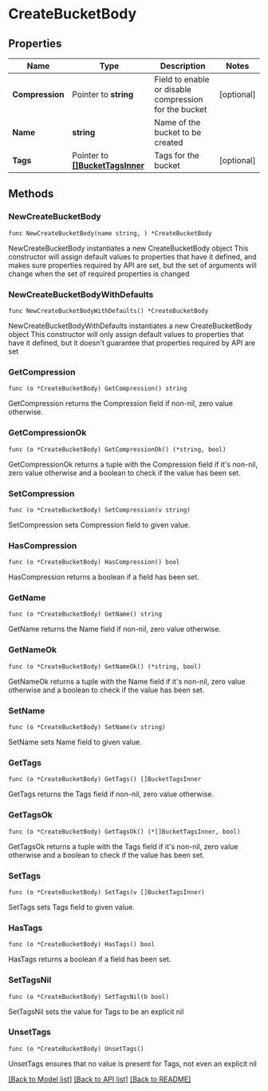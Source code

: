 # CreateBucketBody

## Properties

Name | Type | Description | Notes
------------ | ------------- | ------------- | -------------
**Compression** | Pointer to **string** | Field to enable or disable compression for the bucket | [optional] 
**Name** | **string** | Name of the bucket to be created | 
**Tags** | Pointer to [**[]BucketTagsInner**](BucketTagsInner.md) | Tags for the bucket | [optional] 

## Methods

### NewCreateBucketBody

`func NewCreateBucketBody(name string, ) *CreateBucketBody`

NewCreateBucketBody instantiates a new CreateBucketBody object
This constructor will assign default values to properties that have it defined,
and makes sure properties required by API are set, but the set of arguments
will change when the set of required properties is changed

### NewCreateBucketBodyWithDefaults

`func NewCreateBucketBodyWithDefaults() *CreateBucketBody`

NewCreateBucketBodyWithDefaults instantiates a new CreateBucketBody object
This constructor will only assign default values to properties that have it defined,
but it doesn't guarantee that properties required by API are set

### GetCompression

`func (o *CreateBucketBody) GetCompression() string`

GetCompression returns the Compression field if non-nil, zero value otherwise.

### GetCompressionOk

`func (o *CreateBucketBody) GetCompressionOk() (*string, bool)`

GetCompressionOk returns a tuple with the Compression field if it's non-nil, zero value otherwise
and a boolean to check if the value has been set.

### SetCompression

`func (o *CreateBucketBody) SetCompression(v string)`

SetCompression sets Compression field to given value.

### HasCompression

`func (o *CreateBucketBody) HasCompression() bool`

HasCompression returns a boolean if a field has been set.

### GetName

`func (o *CreateBucketBody) GetName() string`

GetName returns the Name field if non-nil, zero value otherwise.

### GetNameOk

`func (o *CreateBucketBody) GetNameOk() (*string, bool)`

GetNameOk returns a tuple with the Name field if it's non-nil, zero value otherwise
and a boolean to check if the value has been set.

### SetName

`func (o *CreateBucketBody) SetName(v string)`

SetName sets Name field to given value.


### GetTags

`func (o *CreateBucketBody) GetTags() []BucketTagsInner`

GetTags returns the Tags field if non-nil, zero value otherwise.

### GetTagsOk

`func (o *CreateBucketBody) GetTagsOk() (*[]BucketTagsInner, bool)`

GetTagsOk returns a tuple with the Tags field if it's non-nil, zero value otherwise
and a boolean to check if the value has been set.

### SetTags

`func (o *CreateBucketBody) SetTags(v []BucketTagsInner)`

SetTags sets Tags field to given value.

### HasTags

`func (o *CreateBucketBody) HasTags() bool`

HasTags returns a boolean if a field has been set.

### SetTagsNil

`func (o *CreateBucketBody) SetTagsNil(b bool)`

 SetTagsNil sets the value for Tags to be an explicit nil

### UnsetTags
`func (o *CreateBucketBody) UnsetTags()`

UnsetTags ensures that no value is present for Tags, not even an explicit nil

[[Back to Model list]](../README.md#documentation-for-models) [[Back to API list]](../README.md#documentation-for-api-endpoints) [[Back to README]](../README.md)


